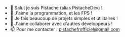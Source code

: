 - 👋 Salut je suis Pistache (alias PistacheDev) !
- 👀 J'aime la programmation, et les FPS !
- 🌱 Je fais beaucoup de projets simples et utilitaires !
- 💞️ J'aime collaborer avec d'autres développeurs !
- 📫 Pour me contacter : pistachefrofficiel@gmail.com

<!---
PistacheDev/PistacheDev is a ✨ special ✨ repository because its `README.md` (this file) appears on your GitHub profile.
You can click the Preview link to take a look at your changes.
--->
